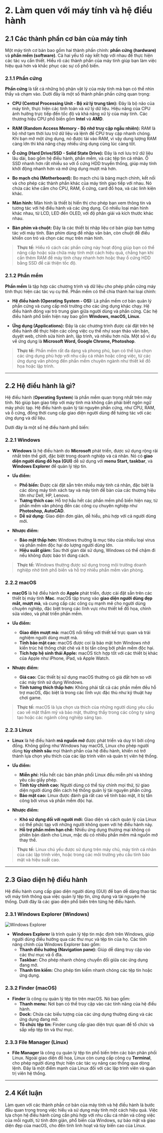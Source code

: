# 2. Làm quen với máy tính và hệ điều hành

## 2.1 Các thành phần cơ bản của máy tính

Một máy tính cơ bản bao gồm hai thành phần chính: **phần cứng (hardware)** và **phần mềm (software)**. Cả hai yếu tố này kết hợp với nhau để thực hiện các tác vụ cần thiết. Hiểu rõ các thành phần của máy tính giúp bạn làm việc hiệu quả hơn và khắc phục các sự cố phổ biến.

### 2.1.1 Phần cứng

**Phần cứng** là tất cả những bộ phận vật lý của máy tính mà bạn có thể nhìn thấy và chạm vào. Dưới đây là một số thành phần phần cứng quan trọng:

- **CPU (Central Processing Unit - Bộ xử lý trung tâm):** Đây là bộ não của máy tính, thực hiện các tính toán và xử lý dữ liệu. Hiệu năng của CPU ảnh hưởng trực tiếp đến tốc độ và khả năng xử lý của máy tính. Các thương hiệu CPU phổ biến gồm **Intel** và **AMD**.
  
- **RAM (Random Access Memory - Bộ nhớ truy cập ngẫu nhiên):** RAM là bộ nhớ tạm thời lưu trữ dữ liệu và lệnh để CPU truy cập nhanh chóng. Khi bạn mở một ứng dụng, nó được tải vào RAM, vì vậy dung lượng RAM càng lớn thì khả năng chạy nhiều ứng dụng cùng lúc càng tốt.

- **Ổ cứng (Hard Drive/SSD - Solid State Drive):** Đây là nơi lưu trữ dữ liệu lâu dài, bao gồm hệ điều hành, phần mềm, và các tệp tin cá nhân. Ổ SSD nhanh hơn rất nhiều so với ổ cứng HDD truyền thống, giúp máy tính khởi động nhanh hơn và mở ứng dụng mượt mà hơn.

- **Bo mạch chủ (Motherboard):** Bo mạch chủ là bảng mạch chính, kết nối và cho phép các thành phần khác của máy tính giao tiếp với nhau. Nó chứa các khe cắm cho CPU, RAM, ổ cứng, card đồ họa, và các linh kiện khác.

- **Màn hình:** Màn hình là thiết bị hiển thị cho phép bạn xem thông tin và tương tác với hệ điều hành và các ứng dụng. Có nhiều loại màn hình khác nhau, từ LCD, LED đến OLED, với độ phân giải và kích thước khác nhau.

- **Bàn phím và chuột:** Đây là các thiết bị nhập liệu cơ bản giúp bạn tương tác với máy tính. Bàn phím dùng để nhập văn bản, còn chuột để điều khiển con trỏ và chọn các mục trên màn hình.

> **Thực tế:** Hiểu rõ cách các phần cứng này hoạt động giúp bạn có thể nâng cấp hoặc sửa chữa máy tính một cách hiệu quả, chẳng hạn khi cần thêm RAM để máy tính chạy nhanh hơn hoặc thay ổ cứng HDD bằng SSD để cải thiện tốc độ.

### 2.1.2 Phần mềm

**Phần mềm** là tập hợp các chương trình và dữ liệu cho phép phần cứng máy tính thực hiện các tác vụ cụ thể. Phần mềm có thể chia thành hai loại chính:

- **Hệ điều hành (Operating System - OS):** Là phần mềm cơ bản quản lý phần cứng và cung cấp môi trường cho các ứng dụng khác chạy. Hệ điều hành đóng vai trò trung gian giữa người dùng và phần cứng. Các hệ điều hành phổ biến hiện nay bao gồm **Windows, macOS, Linux**.
  
- **Ứng dụng (Applications):** Đây là các chương trình được cài đặt trên hệ điều hành để thực hiện các công việc cụ thể như soạn thảo văn bản, duyệt web, chỉnh sửa hình ảnh, lập trình, và nhiều hơn nữa. Một số ví dụ về ứng dụng là **Microsoft Word, Google Chrome, Photoshop**.

> **Thực tế:** Phần mềm rất đa dạng và phong phú, bạn có thể lựa chọn các ứng dụng phù hợp với nhu cầu cá nhân hoặc công việc, từ các ứng dụng văn phòng đến phần mềm chuyên ngành như thiết kế đồ họa hoặc lập trình.

---

## 2.2 Hệ điều hành là gì?

Hệ điều hành (**Operating System**) là phần mềm quan trọng nhất trên máy tính. Nó giúp bạn giao tiếp với máy tính mà không cần phải biết ngôn ngữ máy phức tạp. Hệ điều hành quản lý tài nguyên phần cứng, như CPU, RAM, và ổ cứng, đồng thời cung cấp giao diện người dùng để tương tác với các ứng dụng và dữ liệu.

Dưới đây là một số hệ điều hành phổ biến:

### 2.2.1 Windows

- **Windows** là hệ điều hành do **Microsoft** phát triển, được sử dụng rộng rãi nhất trên thế giới, đặc biệt trong doanh nghiệp và cá nhân. Nó có **giao diện người dùng đồ họa (GUI)** dễ sử dụng với **menu Start, taskbar**, và **Windows Explorer** để quản lý tệp tin.

- **Ưu điểm:**
  - **Phổ biến:** Được cài đặt sẵn trên nhiều máy tính cá nhân, đặc biệt là các dòng máy tính xách tay và máy tính để bàn của các thương hiệu lớn như Dell, HP, Lenovo.
  - **Tương thích cao:** Hỗ trợ hầu hết các phần mềm phổ biến hiện nay, từ phần mềm văn phòng đến các công cụ chuyên nghiệp như **Photoshop, AutoCAD**.
  - **Dễ sử dụng:** Giao diện đơn giản, dễ hiểu, phù hợp với cả người dùng mới.

- **Nhược điểm:**
  - **Bảo mật thấp hơn:** Windows thường là mục tiêu của nhiều loại virus và phần mềm độc hại do lượng người dùng lớn.
  - **Hiệu suất giảm:** Sau thời gian dài sử dụng, Windows có thể chậm đi nếu không được bảo trì đúng cách.

> **Thực tế:** Windows thường được sử dụng trong môi trường doanh nghiệp nhờ tính phổ biến và hỗ trợ nhiều phần mềm văn phòng.

### 2.2.2 macOS

- **macOS** là hệ điều hành do **Apple** phát triển, được cài đặt sẵn trên các thiết bị máy tính **Mac**. macOS tập trung vào **giao diện người dùng đẹp mắt, mượt mà**, và cung cấp các công cụ mạnh mẽ cho người dùng chuyên nghiệp, đặc biệt trong các lĩnh vực như thiết kế đồ họa, chỉnh sửa video, và phát triển phần mềm.

- **Ưu điểm:**
  - **Giao diện mượt mà:** macOS nổi tiếng với thiết kế trực quan và trải nghiệm người dùng mượt mà.
  - **Tính bảo mật cao:** macOS được coi là bảo mật hơn Windows nhờ kiến trúc hệ thống chặt chẽ và ít bị tấn công bởi phần mềm độc hại.
  - **Tích hợp hệ sinh thái Apple:** macOS tích hợp tốt với các thiết bị khác của Apple như iPhone, iPad, và Apple Watch.

- **Nhược điểm:**
  - **Giá cao:** Các thiết bị sử dụng macOS thường có giá đắt hơn so với các máy tính sử dụng Windows.
  - **Tính tương thích thấp hơn:** Không phải tất cả các phần mềm đều hỗ trợ macOS, đặc biệt là trong các lĩnh vực đặc thù như kỹ thuật hay chơi game.

> **Thực tế:** macOS là lựa chọn ưa thích của những người dùng yêu cầu cao về mặt thẩm mỹ và bảo mật, thường thấy trong các công ty sáng tạo hoặc các ngành công nghiệp sáng tạo.

### 2.2.3 Linux

- **Linux** là hệ điều hành **mã nguồn mở** được phát triển và duy trì bởi cộng đồng. Không giống như Windows hay macOS, Linux cho phép người dùng **tùy chỉnh sâu** mọi thành phần của hệ điều hành, khiến nó trở thành lựa chọn yêu thích của các lập trình viên và quản trị viên hệ thống.

- **Ưu điểm:**
  - **Miễn phí:** Hầu hết các bản phân phối Linux đều miễn phí và không yêu cầu giấy phép.
  - **Tính tùy chỉnh cao:** Người dùng có thể tùy chỉnh mọi thứ, từ giao diện người dùng đến cách hệ thống quản lý tài nguyên phần cứng.
  - **Bảo mật cao:** Linux được đánh giá rất cao về tính bảo mật, ít bị tấn công bởi virus và phần mềm độc hại.

- **Nhược điểm:**
  - **Khó sử dụng đối với người mới:** Giao diện và cách quản lý của Linux có thể phức tạp với những người không quen với hệ điều hành này.
  - **Hỗ trợ phần mềm hạn chế:** Nhiều ứng dụng thương mại không có phiên bản dành cho Linux, mặc dù có nhiều phần mềm mã nguồn mở thay thế.

> **Thực tế:** Linux chủ yếu được sử dụng trên máy chủ, máy tính cá nhân của các lập trình viên, hoặc trong các môi trường yêu cầu tính bảo mật và hiệu suất cao.

---

## 2.3 Giao diện hệ điều hành

Hệ điều hành cung cấp giao diện người dùng (GUI) để bạn dễ dàng thao tác với máy tính thông qua việc quản lý tệp tin, ứng dụng và tài nguyên hệ thống. Dưới đây là các giao diện phổ biến trên từng hệ điều hành.

### 2.3.1 Windows Explorer (Windows)

![Windows Explorer](https://upload.wikimedia.org/wikipedia/commons/thumb/1/12/Windows_10_-_File_Explorer.png/1280px-Windows_10_-_File_Explorer.png)

- **Windows Explorer** là trình quản lý tệp tin mặc định trên Windows, giúp người dùng điều hướng qua các thư mục và tệp tin của họ. Các tính năng chính của Windows Explorer bao gồm:
  - **Thanh điều hướng (Navigation pane):** Giúp dễ dàng truy cập vào các thư mục và ổ đĩa.
  - **Taskbar:** Cho phép nhanh chóng chuyển đổi giữa các ứng dụng đang mở.
  - **Thanh tìm kiếm:** Cho phép tìm kiếm nhanh chóng các tệp tin hoặc ứng dụng.

### 2.3.2 Finder (macOS)

- **Finder** là công cụ quản lý tệp tin trên macOS. Nó bao gồm:
  - **Thanh menu:** Nơi bạn có thể truy cập vào các tính năng của hệ điều hành.
  - **Dock:** Chứa các biểu tượng của các ứng dụng thường dùng và các ứng dụng đang mở.
  - **Tổ chức tệp tin:** Finder cung cấp giao diện trực quan để tổ chức và sắp xếp tệp tin và thư mục.

### 2.3.3 File Manager (Linux)

- **File Manager** là công cụ quản lý tệp tin phổ biến trên các bản phân phối Linux. Ngoài giao diện đồ họa, Linux còn cung cấp công cụ **Terminal**, cho phép người dùng thực hiện các tác vụ nâng cao thông qua dòng lệnh. Đây là một điểm mạnh của Linux đối với các lập trình viên và quản trị viên hệ thống.

---

## 2.4 Kết luận

Làm quen với các thành phần cơ bản của máy tính và hệ điều hành là bước đầu quan trọng trong việc hiểu và sử dụng máy tính một cách hiệu quả. Việc lựa chọn hệ điều hành cũng cần phù hợp với nhu cầu cá nhân và công việc của mỗi người, từ tính đơn giản, phổ biến của Windows, sự bảo mật và giao diện đẹp của macOS, cho đến tính linh hoạt và tùy biến cao của Linux.
